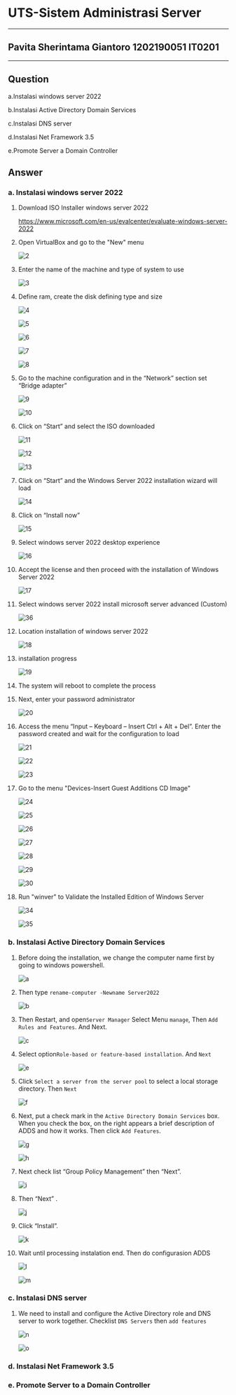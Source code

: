 # UTS-Sistem Administrasi Server
------
## Pavita Sherintama Giantoro 1202190051    IT0201
------
**Question**
------
a.Instalasi windows server 2022

b.Instalasi Active Directory Domain Services

c.Instalasi DNS server

d.Instalasi Net Framework 3.5

e.Promote Server a Domain Controller

**Answer**
------
### a. Instalasi windows server 2022
1. Download ISO Installer windows server 2022

   https://www.microsoft.com/en-us/evalcenter/evaluate-windows-server-2022
   
2. Open VirtualBox and go to the "New" menu
   
   ![2](https://user-images.githubusercontent.com/78127403/143674901-47b0a0cb-8d5a-4a64-950f-aaba818e6477.png)

3. Enter the name of the machine and type of system to use  
   
   ![3](https://user-images.githubusercontent.com/78127403/143674997-8f1dc09f-4666-4b36-9bd0-70ac7fa5bf5b.png)

4. Define ram, create the disk defining type and size

   ![4](https://user-images.githubusercontent.com/78127403/143675141-6f1c566d-dcc9-4bc6-b8e7-13e54977f71d.png) 
   
   ![5](https://user-images.githubusercontent.com/78127403/143675155-5f325921-a64b-4d57-b7fa-270b2392d1bf.png)
   
   ![6](https://user-images.githubusercontent.com/78127403/143675277-a76f9283-978c-4ef3-b3a5-c986b820e525.png)

   ![7](https://user-images.githubusercontent.com/78127403/143675279-43f7a815-eaf8-4306-a101-d62cf94dbac7.png)
  
   ![8](https://user-images.githubusercontent.com/78127403/143675284-9488ead0-e649-4486-a513-855dc0496746.png)


5. Go to the machine configuration and in the “Network” section set “Bridge adapter”

   ![9](https://user-images.githubusercontent.com/78127403/143675454-b4207887-e716-4ede-91f1-c2e1d58e9aec.png)
   
   ![10](https://user-images.githubusercontent.com/78127403/143675456-8c560048-e080-496c-ad5e-9e65c12c8c6b.png)

6.  Click on “Start” and select the ISO downloaded

    ![11](https://user-images.githubusercontent.com/78127403/143675487-738b14d1-accf-43aa-9793-81b5451392c5.png)
   
    ![12](https://user-images.githubusercontent.com/78127403/143675494-9158393c-4f68-4497-9032-44d7d7bd2378.png)
   
    ![13](https://user-images.githubusercontent.com/78127403/143675496-4c7392d8-0142-49d7-9a4f-6a0517ce4dad.png)


7.  Click on “Start” and the Windows Server 2022 installation wizard will load

    ![14](https://user-images.githubusercontent.com/78127403/143675553-b13fc7da-9f77-44ae-a5c2-11b25465da5d.png)

8.  Click on “Install now”

    ![15](https://user-images.githubusercontent.com/78127403/143675567-598f1372-4b35-4d0c-ba4a-1e52582d8b54.png)

9.  Select windows server 2022 desktop experience

    ![16](https://user-images.githubusercontent.com/78127403/143675675-dcf518f1-0321-47f8-bb3b-d3625608ba93.png)

10. Accept the license and then proceed with the installation of Windows Server 2022

    ![17](https://user-images.githubusercontent.com/78127403/143675687-f6e4e0c2-13d6-4bde-92ce-d34a11c1d1de.png)

11. Select windows server 2022 install microsoft server advanced (Custom)

    ![36](https://user-images.githubusercontent.com/78127403/143675919-9174e91d-2d56-4a04-a87f-8722e1f2a4fe.png)

12. Location installation of windows server 2022

    ![18](https://user-images.githubusercontent.com/78127403/143675947-b91c307a-3bea-41f8-9e4a-4e869200493c.png)

13. installation progress

    ![19](https://user-images.githubusercontent.com/78127403/143676030-a8ce8ffc-87c8-4c9a-af12-dc4a09c9f714.png)

14. The system will reboot to complete the process

15. Next, enter your password administrator
   
    ![20](https://user-images.githubusercontent.com/78127403/143676085-1cdf917a-c270-493e-882a-e1a106db4db6.png)

16. Access the menu “Input – Keyboard – Insert Ctrl + Alt + Del”. Enter the password created and wait for the configuration to load
   
    ![21](https://user-images.githubusercontent.com/78127403/143676131-1b2bf281-fa5c-496b-8d0a-734d2179f10b.png)

    ![22](https://user-images.githubusercontent.com/78127403/143676136-be7070f7-230e-4db8-83a6-b2e9dbe7f36a.png)
   
    ![23](https://user-images.githubusercontent.com/78127403/143676258-9475591f-569f-40fa-b637-4c0b8195010c.png)

17. Go to the menu "Devices-Insert Guest Additions CD Image"
   
    ![24](https://user-images.githubusercontent.com/78127403/143676259-1ceb4181-cd43-449c-8981-ea13b02b43b8.png)
   
    ![25](https://user-images.githubusercontent.com/78127403/143676272-454e7917-6750-47bd-9dc7-bb01be38510f.png)
   
    ![26](https://user-images.githubusercontent.com/78127403/143676276-91c32f01-3a8d-40a5-a170-055690123dd5.png)
   
    ![27](https://user-images.githubusercontent.com/78127403/143676277-2f6c12b9-2834-4691-a0ac-52bd3776e07d.png)
   
    ![28](https://user-images.githubusercontent.com/78127403/143676279-901ca16d-c244-4459-818c-242a6ae3b48d.png)
   
    ![29](https://user-images.githubusercontent.com/78127403/143676281-09f7ce61-cedb-42b3-a034-afa65819b231.png)

    ![30](https://user-images.githubusercontent.com/78127403/143676284-1bd6d1a2-7d64-4d34-a710-4b579ee18f72.png)

18. Run "winver" to Validate the Installed Edition of Windows Server

    ![34](https://user-images.githubusercontent.com/78127403/143676353-1fc8c418-1581-44ae-8cfd-5f2722ac594d.png)
   
    ![35](https://user-images.githubusercontent.com/78127403/143676355-c579fc94-aee8-4dd9-8ef5-36d385ff2dee.png)



### b. Instalasi Active Directory Domain Services
1. Before doing the installation, we change the computer name first by going to windows powershell.

   ![a](https://user-images.githubusercontent.com/78127403/143683775-26b1c203-46da-43f9-aef1-622c4fbe2849.png)
   
2. Then type `rename-computer -Newname Server2022`

   ![b](https://user-images.githubusercontent.com/78127403/143683815-bba77c2b-e529-495f-b631-e0e5d3516e47.png)
   
3. Then Restart, and open`Server Manager` Select Menu `manage`, Then `Add Rules and Features`. And Next.

   ![c](https://user-images.githubusercontent.com/78127403/143683885-7207c0ae-ec48-404e-871c-c9ef2f5719b7.png)
   
4. Select option`Role-based or feature-based installation`. And `Next`

   ![e](https://user-images.githubusercontent.com/78127403/143683967-e81ac150-7ad0-4337-89fe-ebf634c051dc.png)
    
5. Click `Select a server from the server pool` to select a local storage directory. Then `Next`

   ![f](https://user-images.githubusercontent.com/78127403/143684027-9f9cda62-8482-4317-98c7-92d1c55b241f.png)
   
6. Next, put a check mark in the `Active Directory Domain Services` box. When you check the box, on the right appears a brief description of ADDS and how it works. Then click `Add Features`.

   ![g](https://user-images.githubusercontent.com/78127403/143684061-a12ec9e4-6431-4821-ba1c-b5d3c3800bfa.png)
   
   ![h](https://user-images.githubusercontent.com/78127403/143684106-ae9f38a5-b001-4535-92c3-2b3b86079e7d.png)

7. Next check list “Group Policy Management” then “Next”.

   ![i](https://user-images.githubusercontent.com/78127403/143684138-6c0b4a6a-b0bb-4166-9f7e-0bf81c81f018.png)
   
8. Then “Next” .

   ![j](https://user-images.githubusercontent.com/78127403/143684318-51fdb441-60de-4f4b-8671-d082452cb2cb.png)

9. Click “Install”.

   ![k](https://user-images.githubusercontent.com/78127403/143684344-837d2341-4890-4b22-893d-77f4ec403fe3.png)
   
10. Wait until processing instalation end. Then do configurasion ADDS

     ![l](https://user-images.githubusercontent.com/78127403/143684361-57c8ce35-8167-4f45-bd27-aa796bd9903e.png)

     ![m](https://user-images.githubusercontent.com/78127403/143684366-20b8c0bf-3b55-41a9-b18c-e1ef39ec9d92.png)


### c. Instalasi DNS server
1. We need to install and configure the Active Directory role and DNS server to work together.
     Checklist `DNS Servers` then `add features` 

   ![n](https://user-images.githubusercontent.com/78127403/143728672-2506e2de-3e0c-4347-b5ba-fc9655318560.png)

   ![o](https://user-images.githubusercontent.com/78127403/143728669-59789542-eeb3-4bde-b8d0-36aaf3b99515.png)


### d. Instalasi Net Framework 3.5
### e. Promote Server to a Domain Controller
